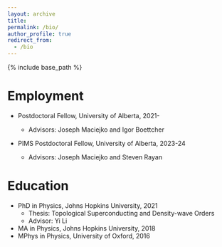 ```yaml
---
layout: archive
title:
permalink: /bio/
author_profile: true
redirect_from:
  - /bio
---
```


{% include base_path %}

Employment
======
* Postdoctoral Fellow, University of Alberta, 2021-
  * Advisors: Joseph Maciejko and Igor Boettcher


* PIMS Postdoctoral Fellow, University of Alberta, 2023-24
  * Advisors: Joseph Maciejko and Steven Rayan


Education
======
* PhD in Physics, Johns Hopkins University, 2021
  * Thesis: Topological Superconducting and Density-wave Orders
  * Advisor: Yi Li
* MA in Physics, Johns Hopkins University, 2018
* MPhys in Physics, University of Oxford, 2016
